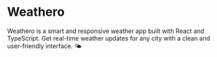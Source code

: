 # Weathero
Weathero is a smart and responsive weather app built with React and TypeScript. Get real-time weather updates for any city with a clean and user-friendly interface. 🌤️
